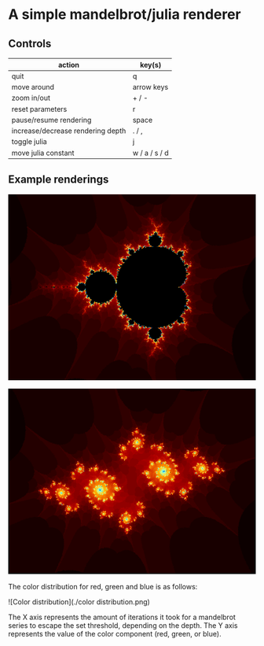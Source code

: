 # A simple mandelbrot/julia renderer

## Controls
| action                            | key(s)        |
| --------------------------------- | ------------- |
| quit                              | q             |
| move around                       | arrow keys    |
| zoom in/out                       | + / -         |
| reset parameters                  | r             |
| pause/resume rendering            | space         |
| increase/decrease rendering depth | . / ,         |
| toggle julia                      | j             |
| move julia constant               | w / a / s / d |

## Example renderings

![Example mandelbrot rendering](./screenshots/mandelbrot.png)

![Example julia rendering](./screenshots/julia.png)

The color distribution for red, green and blue is as follows:

![Color distribution](./color distribution.png)

The X axis represents the amount of iterations it took for a mandelbrot series to escape the set threshold, depending on the depth.
The Y axis represents the value of the color component (red, green, or blue).
